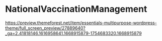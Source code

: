 # NationalVaccinationManagement
https://preview.themeforest.net/item/essentials-multipurpose-wordpress-theme/full_screen_preview/27889640?_ga=2.41818146.1616958641.1668915879-1754683320.1668915879